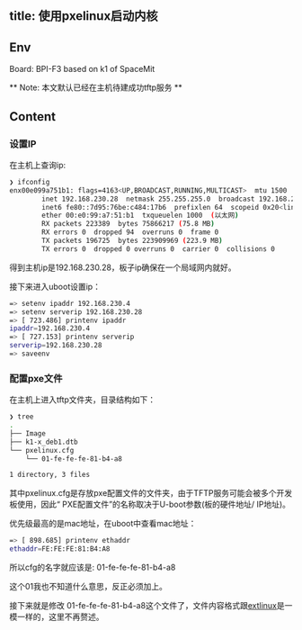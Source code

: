title: 使用pxelinux启动内核
---
## Env

Board: BPI-F3 based on k1 of SpaceMit

** Note: 本文默认已经在主机待建成功tftp服务 **

## Content

### 设置IP

在主机上查询ip:

```bash
❯ ifconfig
enx00e099a751b1: flags=4163<UP,BROADCAST,RUNNING,MULTICAST>  mtu 1500
        inet 192.168.230.28  netmask 255.255.255.0  broadcast 192.168.230.255
        inet6 fe80::7d95:76be:c484:17b6  prefixlen 64  scopeid 0x20<link>
        ether 00:e0:99:a7:51:b1  txqueuelen 1000  (以太网)
        RX packets 223389  bytes 75866217 (75.8 MB)
        RX errors 0  dropped 94  overruns 0  frame 0
        TX packets 196725  bytes 223909969 (223.9 MB)
        TX errors 0  dropped 0 overruns 0  carrier 0  collisions 0
```

得到主机ip是192.168.230.28，板子ip确保在一个局域网内就好。

接下来进入uboot设置ip：

```bash
=> setenv ipaddr 192.168.230.4
=> setenv serverip 192.168.230.28
=> [ 723.486] printenv ipaddr 
ipaddr=192.168.230.4
=> [ 727.153] printenv serverip
serverip=192.168.230.28
=> saveenv
```

### 配置pxe文件

在主机上进入tftp文件夹，目录结构如下：

```bash
❯ tree
.
├── Image
├── k1-x_deb1.dtb
└── pxelinux.cfg
    └── 01-fe-fe-fe-81-b4-a8

1 directory, 3 files
```


其中pxelinux.cfg是存放pxe配置文件的文件夹，由于TFTP服务可能会被多个开发板使用，因此“ PXE配置文件”的名称取决于U-boot参数(板的硬件地址/ IP地址)。

优先级最高的是mac地址，在uboot中查看mac地址：

```bash
=> [ 898.685] printenv ethaddr 
ethaddr=FE:FE:FE:81:B4:A8
```

所以cfg的名字就应该是:  01-fe-fe-fe-81-b4-a8

这个01我也不知道什么意思，反正必须加上。

接下来就是修改 01-fe-fe-fe-81-b4-a8这个文件了，文件内容格式跟[extlinux](https://blog.505218.xyz/2024/08/26/%E9%87%8E%E7%81%ABuboot%E4%BD%BF%E7%94%A8extboot%E5%90%AF%E5%8A%A8%E5%86%85%E6%A0%B8%E6%B5%81%E7%A8%8B/#cfg%E6%96%87%E4%BB%B6)是一模一样的，这里不再赘述。